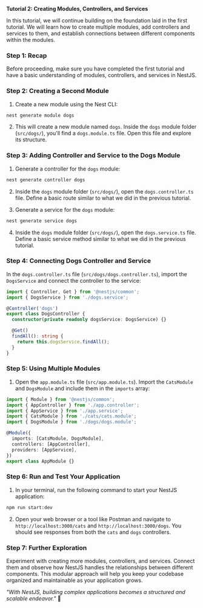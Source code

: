 **Tutorial 2: Creating Modules, Controllers, and Services**

In this tutorial, we will continue building on the foundation laid in the first tutorial. We will learn how to create multiple modules, add controllers and services to them, and establish connections between different components within the modules.

### Step 1: Recap

Before proceeding, make sure you have completed the first tutorial and have a basic understanding of modules, controllers, and services in NestJS.

### Step 2: Creating a Second Module

1. Create a new module using the Nest CLI:

```bash
nest generate module dogs
```

2. This will create a new module named `dogs`. Inside the `dogs` module folder (`src/dogs/`), you'll find a `dogs.module.ts` file. Open this file and explore its structure.

### Step 3: Adding Controller and Service to the Dogs Module

1. Generate a controller for the `dogs` module:

```bash
nest generate controller dogs
```

2. Inside the `dogs` module folder (`src/dogs/`), open the `dogs.controller.ts` file. Define a basic route similar to what we did in the previous tutorial.

3. Generate a service for the `dogs` module:

```bash
nest generate service dogs
```

4. Inside the `dogs` module folder (`src/dogs/`), open the `dogs.service.ts` file. Define a basic service method similar to what we did in the previous tutorial.

### Step 4: Connecting Dogs Controller and Service

In the `dogs.controller.ts` file (`src/dogs/dogs.controller.ts`), import the `DogsService` and connect the controller to the service:

```typescript
import { Controller, Get } from '@nestjs/common';
import { DogsService } from './dogs.service';

@Controller('dogs')
export class DogsController {
  constructor(private readonly dogsService: DogsService) {}

  @Get()
  findAll(): string {
    return this.dogsService.findAll();
  }
}
```

### Step 5: Using Multiple Modules

1. Open the `app.module.ts` file (`src/app.module.ts`). Import the `CatsModule` and `DogsModule` and include them in the `imports` array:

```typescript
import { Module } from '@nestjs/common';
import { AppController } from './app.controller';
import { AppService } from './app.service';
import { CatsModule } from './cats/cats.module';
import { DogsModule } from './dogs/dogs.module';

@Module({
  imports: [CatsModule, DogsModule],
  controllers: [AppController],
  providers: [AppService],
})
export class AppModule {}
```

### Step 6: Run and Test Your Application

1. In your terminal, run the following command to start your NestJS application:

```bash
npm run start:dev
```

2. Open your web browser or a tool like Postman and navigate to `http://localhost:3000/cats` and `http://localhost:3000/dogs`. You should see responses from both the `cats` and `dogs` controllers.

### Step 7: Further Exploration

Experiment with creating more modules, controllers, and services. Connect them and observe how NestJS handles the relationships between different components. This modular approach will help you keep your codebase organized and maintainable as your application grows.

_"With NestJS, building complex applications becomes a structured and scalable endeavor."_ 🚀